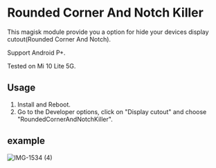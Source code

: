 # Rounded Corner And Notch Killer

This magisk module provide you a option for hide your devices display cutout(Rounded Corner And Notch).

Support Android P+.

Tested on Mi 10 Lite 5G.

## Usage

1. Install and Reboot.
2. Go to the Developer options, click on "Display cutout" and choose "RoundedCornerAndNotchKiller".

## example
![IMG-1534 (4)](https://user-images.githubusercontent.com/49292973/137603638-2cd11e24-ae50-4015-8b3b-563d467c39d1.jpg)

